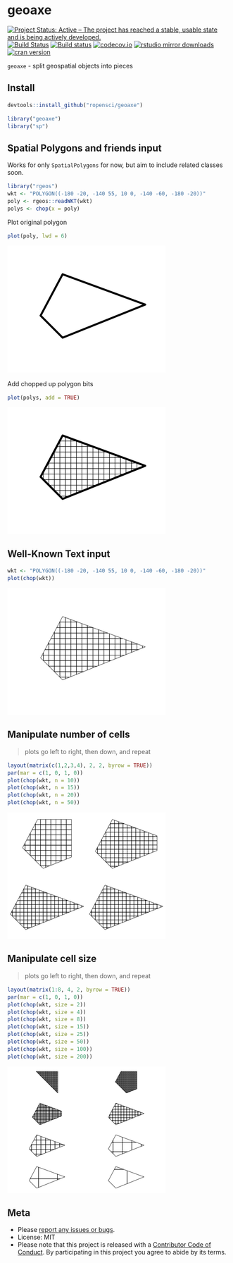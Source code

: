 geoaxe
======


[![Project Status: Active – The project has reached a stable, usable state and is being actively developed.](http://www.repostatus.org/badges/latest/active.svg)](http://www.repostatus.org/#active)
[![Build Status](https://travis-ci.org/ropensci/geoaxe.svg)](https://travis-ci.org/ropensci/geoaxe)
[![Build status](https://ci.appveyor.com/api/projects/status/48we73qe8ucf8tst?svg=true)](https://ci.appveyor.com/project/sckott/geoaxe)
[![codecov.io](https://codecov.io/github/ropensci/geoaxe/coverage.svg?branch=master)](https://codecov.io/github/ropensci/geoaxe?branch=master)
[![rstudio mirror downloads](http://cranlogs.r-pkg.org/badges/geoaxe)](https://github.com/metacran/cranlogs.app)
[![cran version](http://www.r-pkg.org/badges/version/geoaxe)](http://cran.rstudio.com/web/packages/geoaxe)

`geoaxe` - split geospatial objects into pieces

## Install


```r
devtools::install_github("ropensci/geoaxe")
```


```r
library("geoaxe")
library("sp")
```

## Spatial Polygons and friends input

Works for only `SpatialPolygons` for now, but aim to include related classes soon.


```r
library("rgeos")
wkt <- "POLYGON((-180 -20, -140 55, 10 0, -140 -60, -180 -20))"
poly <- rgeos::readWKT(wkt)
polys <- chop(x = poly)
```

Plot original polygon


```r
plot(poly, lwd = 6)
```

![plot of chunk unnamed-chunk-5](inst/img/unnamed-chunk-5-1.png)

Add chopped up polygon bits


```r
plot(polys, add = TRUE)
```

![plot of chunk unnamed-chunk-6](inst/img/unnamed-chunk-6-1.png)



## Well-Known Text input


```r
wkt <- "POLYGON((-180 -20, -140 55, 10 0, -140 -60, -180 -20))"
plot(chop(wkt))
```

![plot of chunk unnamed-chunk-8](inst/img/unnamed-chunk-8-1.png)



## Manipulate number of cells

> plots go left to right, then down, and repeat


```r
layout(matrix(c(1,2,3,4), 2, 2, byrow = TRUE))
par(mar = c(1, 0, 1, 0))
plot(chop(wkt, n = 10))
plot(chop(wkt, n = 15))
plot(chop(wkt, n = 20))
plot(chop(wkt, n = 50))
```

![plot of chunk unnamed-chunk-10](inst/img/unnamed-chunk-10-1.png)



## Manipulate cell size

> plots go left to right, then down, and repeat


```r
layout(matrix(1:8, 4, 2, byrow = TRUE))
par(mar = c(1, 0, 1, 0))
plot(chop(wkt, size = 2))
plot(chop(wkt, size = 4))
plot(chop(wkt, size = 8))
plot(chop(wkt, size = 15))
plot(chop(wkt, size = 25))
plot(chop(wkt, size = 50))
plot(chop(wkt, size = 100))
plot(chop(wkt, size = 200))
```

![plot of chunk unnamed-chunk-12](inst/img/unnamed-chunk-12-1.png)



## Meta

* Please [report any issues or bugs](https://github.com/ropensci/geoaxe/issues).
* License: MIT
* Please note that this project is released with a [Contributor Code of Conduct](CONDUCT.md). By participating in this project you agree to abide by its terms.
